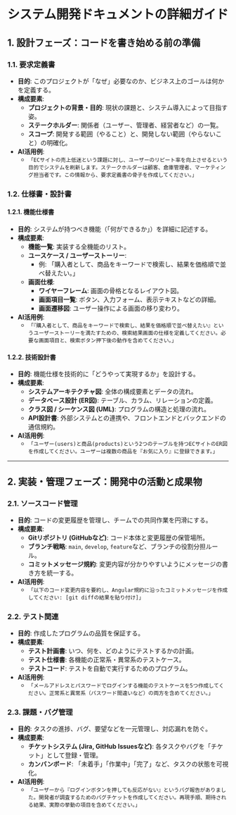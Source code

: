 # システム開発ドキュメントの詳細ガイド

## 1. 設計フェーズ：コードを書き始める前の準備

### 1.1. 要求定義書

* **目的**: このプロジェクトが「なぜ」必要なのか、ビジネス上のゴールは何かを定義する。
* **構成要素**:
    * **プロジェクトの背景・目的**: 現状の課題と、システム導入によって目指す姿。
    * **ステークホルダー**: 関係者（ユーザー、管理者、経営者など）の一覧。
    * **スコープ**: 開発する範囲（やること）と、開発しない範囲（やらないこと）の明確化。
* **AI活用例**:
    * `「ECサイトの売上低迷という課題に対し、ユーザーのリピート率を向上させるという目的でシステムを刷新します。ステークホルダーは顧客、倉庫管理者、マーケティング担当者です。この情報から、要求定義書の骨子を作成してください。」`

### 1.2. 仕様書・設計書

#### 1.2.1. 機能仕様書
* **目的**: システムが持つべき機能（「何ができるか」）を詳細に記述する。
* **構成要素**:
    * **機能一覧**: 実装する全機能のリスト。
    * **ユースケース / ユーザーストーリー**:
        * 例: 「購入者として、商品をキーワードで検索し、結果を価格順で並べ替えたい。」
    * **画面仕様**:
        * **ワイヤーフレーム**: 画面の骨格となるレイアウト図。
        * **画面項目一覧**: ボタン、入力フォーム、表示テキストなどの詳細。
        * **画面遷移図**: ユーザー操作による画面の移り変わり。
* **AI活用例**:
    * `「『購入者として、商品をキーワードで検索し、結果を価格順で並べ替えたい』というユーザーストーリーを満たすための、検索結果画面の仕様を定義してください。必要な画面項目と、検索ボタン押下後の動作を含めてください。」`

#### 1.2.2. 技術設計書
* **目的**: 機能仕様を技術的に「どうやって実現するか」を設計する。
* **構成要素**:
    * **システムアーキテクチャ図**: 全体の構成要素とデータの流れ。
    * **データベース設計 (ER図)**: テーブル、カラム、リレーションの定義。
    * **クラス図 / シーケンス図 (UML)**: プログラムの構造と処理の流れ。
    * **API設計書**: 外部システムとの連携や、フロントエンドとバックエンドの通信規約。
* **AI活用例**:
    * `「ユーザー(users)と商品(products)という2つのテーブルを持つECサイトのER図を作成してください。ユーザーは複数の商品を『お気に入り』に登録できます。」`

---

## 2. 実装・管理フェーズ：開発中の活動と成果物

### 2.1. ソースコード管理

* **目的**: コードの変更履歴を管理し、チームでの共同作業を円滑にする。
* **構成要素**:
    * **Gitリポジトリ (GitHubなど)**: コード本体と変更履歴の保管場所。
    * **ブランチ戦略**: `main`, `develop`, `feature`など、ブランチの役割分担ルール。
    * **コミットメッセージ規約**: 変更内容が分かりやすいようにメッセージの書き方を統一する。
* **AI活用例**:
    * `「以下のコード変更内容を要約し、Angular規約に沿ったコミットメッセージを作成してください: [git diffの結果を貼り付け]」`

### 2.2. テスト関連

* **目的**: 作成したプログラムの品質を保証する。
* **構成要素**:
    * **テスト計画書**: いつ、何を、どのようにテストするかの計画。
    * **テスト仕様書**: 各機能の正常系・異常系のテストケース。
    * **テストコード**: テストを自動で実行するためのプログラム。
* **AI活用例**:
    * `「メールアドレスとパスワードでログインする機能のテストケースを5つ作成してください。正常系と異常系（パスワード間違いなど）の両方を含めてください。」`

### 2.3. 課題・バグ管理

* **目的**: タスクの進捗、バグ、要望などを一元管理し、対応漏れを防ぐ。
* **構成要素**:
    * **チケットシステム (Jira, GitHub Issuesなど)**: 各タスクやバグを「チケット」として登録・管理。
    * **カンバンボード**: 「未着手」「作業中」「完了」など、タスクの状態を可視化。
* **AI活用例**:
    * `「ユーザーから『ログインボタンを押しても反応がない』というバグ報告がありました。開発者が調査するためのバグチケットを作成してください。再現手順、期待される結果、実際の挙動の項目を含めてください。」`